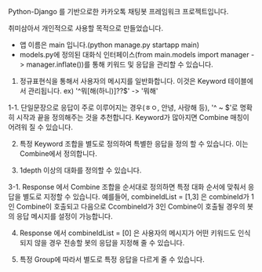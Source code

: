 Python-Django 를 기반으로한 카카오톡 채팅봇 프레임워크 프로젝트입니다.

취미삼아서 개인적으로 사용할 목적으로 만들었습니다.

* 앱 이름은 main 입니다.(python manage.py startapp main)
* models.py에 정의된 대화식 인터페이스(from main.models import manager -> manager.inflate())를 통해 키워드 및 응답을 관리할 수 있습니다.

1. 정규표현식을 통해서 사용자의 메시지를 일반화합니다. 이것은 Keyword 테이블에서 관리됩니다.
ex) '^뭐[해(하니)]\??$' -> '뭐해'

1-1. 단일문장으로 응답이 주로 이루어지는 경우(ㅎㅇ, 안녕, 사랑해 등), '^ ~ $'로 명확히 시작과 끝을 정의해주는 것을 추천합니다. Keyword가 많아지면 Combine 매칭이 어려워 질 수 있습니다.

2. 특정 Keyword 조합을 별도로 정의하여 특별한 응답을 정의 할 수 있습니다. 이는 Combine에서 정의합니다.

3. 1depth 이상의 대화를 정의할 수 있습니다.

3-1. Response 에서 Combine 조합을 순서대로 정의하면 특정 대화 순서에 맞춰서 응답을 별도로 지정할 수 있습니다. 예를들어, combineIdList = [1,3] 은 combineId가 1인 Combine이 호출되고 다음으로 CcombineId가 3인 Combine이 호출될 경우의 봇의 응답 메시지를 설정이 가능합니다.

4. Response 에서 combineIdList = [0] 은 사용자의 메시지가 어떤 키워드도 인식되지 않을 경우 전송할 봇의 응답을 지정해 줄 수 있습니다.

5. 특정 Group에 따라서 별도로 특정 응답을 다르게 줄 수 있습니다.
